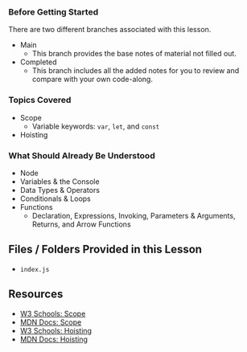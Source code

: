### Before Getting Started
There are two different branches associated with this lesson.
- Main
  - This branch provides the base notes of material not filled out.
- Completed
  - This branch includes all the added notes for you to review and compare with your own code-along.

### Topics Covered
- Scope
  - Variable keywords: `var`, `let`, and `const`
- Hoisting

### What Should Already Be Understood
- Node
- Variables & the Console 
- Data Types & Operators
- Conditionals & Loops
- Functions
  - Declaration, Expressions, Invoking, Parameters & Arguments, Returns, and Arrow Functions

## Files / Folders Provided in this Lesson
- `index.js`

## Resources
- [W3 Schools: Scope](https://www.w3schools.com/js/js_scope.asp)
- [MDN Docs: Scope](https://developer.mozilla.org/en-US/docs/Glossary/Scope)
- [W3 Schools: Hoisting](https://www.w3schools.com/js/js_hoisting.asp)
- [MDN Docs: Hoisting](https://developer.mozilla.org/en-US/docs/Glossary/Hoisting)
